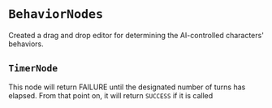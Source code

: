 ﻿# `BehaviorNodes`
Created a drag and drop editor for determining the AI-controlled characters' behaviors.

## `TimerNode`
This node will return FAILURE until the designated number of turns has elapsed. From that point on, it will return `SUCCESS` if it is called
